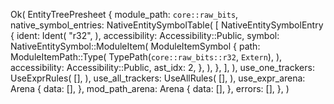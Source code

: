 Ok(
    EntityTreePresheet {
        module_path: `core::raw_bits`,
        native_symbol_entries: NativeEntitySymbolTable(
            [
                NativeEntitySymbolEntry {
                    ident: Ident(
                        "r32",
                    ),
                    accessibility: Accessibility::Public,
                    symbol: NativeEntitySymbol::ModuleItem(
                        ModuleItemSymbol {
                            path: ModuleItemPath::Type(
                                TypePath(`core::raw_bits::r32`, `Extern`),
                            ),
                            accessibility: Accessibility::Public,
                            ast_idx: 2,
                        },
                    ),
                },
            ],
        ),
        use_one_trackers: UseExprRules(
            [],
        ),
        use_all_trackers: UseAllRules(
            [],
        ),
        use_expr_arena: Arena {
            data: [],
        },
        mod_path_arena: Arena {
            data: [],
        },
        errors: [],
    },
)